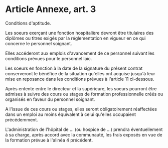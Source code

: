 # Article Annexe, art. 3

Conditions d'aptitude.

Les soeurs exerçant une fonction hospitalière devront être titulaires des diplômes ou titres exigés par la réglementation en vigueur en ce qui concerne le personnel soignant.

Elles accéderont aux emplois d'avancement de ce personnel suivant les conditions prévues pour le personnel laïc.

Les soeurs en fonction à la date de la signature du présent contrat conserveront le bénéfice de la situation qu'elles ont acquise jusqu'à leur mise en reposance dans les conditions prévues à l'article 11 ci-dessous.

Après entente entre le directeur et la supérieure, les soeurs pourront être admises à suivre des cours ou stages de formation professionnelle créés ou organisés en faveur du personnel soignant.

A l'issue de ces cours ou stages, elles seront obligatoirement réaffectées dans un emploi au moins équivalent à celui qu'elles occupaient précédemment.

L'administration de l'hôpital de ... (ou hospice de ...) prendra éventuellement à sa charge, après accord avec la communauté, les frais exposés en vue de la formation prévue à l'alinéa 4 précédent.
